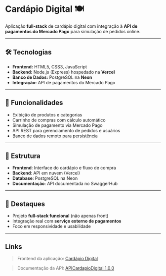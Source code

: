 # Cardápio Digital 🍽️

Aplicação **full-stack** de cardápio digital com integração à **API de pagamentos do Mercado Pago** para simulação de pedidos online.  

---

## 🛠️ Tecnologias

- **Frontend:** HTML5, CSS3, JavaScript  
- **Backend:** Node.js (Express) hospedado na **Vercel**  
- **Banco de Dados:** PostgreSQL na **Neon**  
- **Integração:** API de pagamentos do Mercado Pago  

---

## 🚀 Funcionalidades

- Exibição de produtos e categorias  
- Carrinho de compras com cálculo automático  
- Simulação de pagamento via Mercado Pago  
- API REST para gerenciamento de pedidos e usuários  
- Banco de dados remoto para persistência  

---

## 📂 Estrutura

- **Frontend**: Interface do cardápio e fluxo de compra  
- **Backend**: API em nuvem (Vercel)  
- **Database**: PostgreSQL na Neon
- **Documentação**: API documentada no SwaggerHub

---

## 🎯 Destaques

- Projeto **full-stack funcional** (não apenas front)  
- Integração real com **serviço externo de pagamentos** 
- Foco em responsividade e usabilidade  

---

## Links

> Frontend da aplicação: [Cardápio Digital](https://max-menu.vercel.app/)  

> Documentação da API: [APICardapioDigital 1.0.0](https://app.swaggerhub.com/apis-docs/MESMO245/APICardapioDigital/1.0.0)